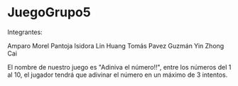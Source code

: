 # JuegoGrupo5

Integrantes:

Amparo Morel Pantoja
Isidora Lin Huang
Tomás Pavez Guzmán
Yin Zhong Cai

El nombre de nuestro juego es "Adiniva el número!!", entre los números del 1 al 10,
el jugador tendrá que adivinar el número en un máximo de 3 intentos. 
